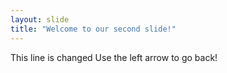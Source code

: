```yaml
---
layout: slide
title: "Welcome to our second slide!"
---
```

This line is changed
Use the left arrow to go back!
